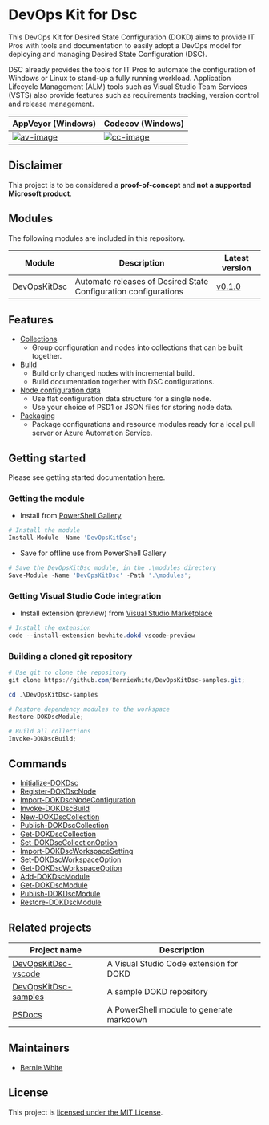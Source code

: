 # DevOps Kit for Dsc

This DevOps Kit for Desired State Configuration (DOKD) aims to provide IT Pros with tools and documentation to easily adopt a DevOps model for deploying and managing Desired State Configuration (DSC).

DSC already provides the tools for IT Pros to automate the configuration of Windows or Linux to stand-up a fully running workload. Application Lifecycle Management (ALM) tools such as Visual Studio Team Services (VSTS) also provide features such as requirements tracking, version control and release management.

| AppVeyor (Windows) | Codecov (Windows) |
| --- | --- |
| [![av-image][]][av-site] | [![cc-image][]][cc-site] |

[av-image]: https://ci.appveyor.com/api/projects/status/29gj31o96ajd2ars
[av-site]: https://ci.appveyor.com/project/BernieWhite/devopskitdsc
[cc-image]: https://codecov.io/gh/BernieWhite/DevOpsKitDsc/branch/master/graph/badge.svg
[cc-site]: https://codecov.io/gh/BernieWhite/DevOpsKitDsc

## Disclaimer

This project is to be considered a **proof-of-concept** and **not a supported Microsoft product**.

## Modules

The following modules are included in this repository.

| Module       | Description | Latest version |
| ------       | ----------- | -------------- |
| DevOpsKitDsc | Automate releases of Desired State Configuration configurations | [v0.1.0][psg-dokdsc] |

## Features

- [Collections](docs/feature-details.md#Collections)
  - Group configuration and nodes into collections that can be built together.
- [Build](docs/feature-details.md#Build)
  - Build only changed nodes with incremental build.
  - Build documentation together with DSC configurations.
- [Node configuration data](docs/feature-details.md#Node_configuration_data)
  - Use flat configuration data structure for a single node.
  - Use your choice of PSD1 or JSON files for storing node data.
- [Packaging](docs/feature-details.md#Packaging)
  - Package configurations and resource modules ready for a local pull server or Azure Automation Service.

## Getting started

Please see getting started documentation [here][getting-started].

[getting-started]: docs/getting-started.md

### Getting the module

- Install from [PowerShell Gallery][psg-dokdsc]

```powershell
# Install the module
Install-Module -Name 'DevOpsKitDsc';
```

- Save for offline use from PowerShell Gallery

```powershell
# Save the DevOpsKitDsc module, in the .\modules directory
Save-Module -Name 'DevOpsKitDsc' -Path '.\modules';
```

### Getting Visual Studio Code integration

- Install extension (preview) from [Visual Studio Marketplace][vsm-dokd-vscode]

```powershell
# Install the extension
code --install-extension bewhite.dokd-vscode-preview
```

### Building a cloned git repository

```powershell
# Use git to clone the repository
git clone https://github.com/BernieWhite/DevOpsKitDsc-samples.git;

cd .\DevOpsKitDsc-samples

# Restore dependency modules to the workspace
Restore-DOKDscModule;

# Build all collections
Invoke-DOKDscBuild;
```

## Commands

- [Initialize-DOKDsc](/docs/commands/en-US/Initialize-DOKDsc.md)
- [Register-DOKDscNode](/docs/commands/en-US/Register-DOKDscNode.md)
- [Import-DOKDscNodeConfiguration](/docs/commands/en-US/Import-DOKDscNodeConfiguration.md)
- [Invoke-DOKDscBuild](/docs/commands/en-US/Invoke-DOKDscBuild.md)
- [New-DOKDscCollection](/docs/commands/en-US/New-DOKDscCollection.md)
- [Publish-DOKDscCollection](/docs/commands/en-US/Public-DOKDscCollection.md)
- [Get-DOKDscCollection](/docs/commands/en-US/Get-DOKDscCollection.md)
- [Set-DOKDscCollectionOption](/docs/commands/en-US/Set-DOKDscCollectionOption.md)
- [Import-DOKDscWorkspaceSetting](/docs/commands/en-US/Import-DOKDscWorkspaceSetting.md)
- [Set-DOKDscWorkspaceOption](/docs/commands/en-US/Set-DOKDscWorkspaceOption.md)
- [Get-DOKDscWorkspaceOption](/docs/commands/en-US/Get-DOKDscWorkspaceOption.md)
- [Add-DOKDscModule](/docs/commands/en-US/Add-DOKDscModule.md)
- [Get-DOKDscModule](/docs/commands/en-US/Get-DOKDscModule.md)
- [Publish-DOKDscModule](/docs/commands/en-US/Publish-DOKDscModule.md)
- [Restore-DOKDscModule](/docs/commands/en-US/Restore-DOKDscModule.md)

## Related projects

| Project name       | Description |
| ------             | ----------- |
| [DevOpsKitDsc-vscode](https://github.com/BernieWhite/DevOpsKitDsc-vscode) | A Visual Studio Code extension for DOKD |
| [DevOpsKitDsc-samples](https://github.com/BernieWhite/DevOpsKitDsc-samples) | A sample DOKD repository |
| [PSDocs](https://github.com/BernieWhite/PSDocs) | A PowerShell module to generate markdown |

## Maintainers

- [Bernie White](https://github.com/BernieWhite)

## License

This project is [licensed under the MIT License](LICENSE).

[psg-dokdsc]: https://www.powershellgallery.com/packages/DevOpsKitDsc
[vsm-dokd-vscode]: https://marketplace.visualstudio.com/items?itemName=bewhite.dokd-vscode-preview